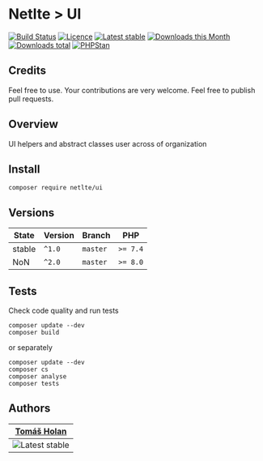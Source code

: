 # Netlte > UI

[![Build Status](https://badgen.net/travis/netlte/ui)](https://travis-ci.com/Netlte/UI)
[![Licence](https://badgen.net/packagist/license/netlte/ui)](https://packagist.org/packages/Netlte/UI)
[![Latest stable](https://badgen.net/packagist/v/netlte/ui)](https://packagist.org/packages/Netlte/UI)
[![Downloads this Month](https://badgen.net/packagist/dm/netlte/ui)](https://packagist.org/packages/Netlte/UI)
[![Downloads total](https://badgen.net/packagist/dt/netlte/ui)](https://packagist.org/packages/Netlte/UI)
[![PHPStan](https://badgen.net/badge/PHPStan/enabled/green)](https://github.com/phpstan/phpstan)

## Credits

Feel free to use. Your contributions are very welcome. Feel free to publish pull requests.

## Overview

UI helpers and abstract classes user across of organization

## Install

```
composer require netlte/ui
```

## Versions

| State       | Version | Branch   | PHP      |
|-------------|---------|----------|----------|
| stable      | `^1.0`  | `master` | `>= 7.4` |
| NoN         | `^2.0`  | `master` | `>= 8.0` |


## Tests

Check code quality and run tests
```
composer update --dev
composer build
```

or separately

```
composer update --dev
composer cs
composer analyse
composer tests
```

## Authors

| [Tomáš Holan](https://github.com/holantomas)                             |
|--------------------------------------------------------------------------|
| ![Latest stable](https://avatars3.githubusercontent.com/u/5030499?s=100) |


